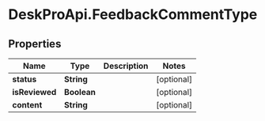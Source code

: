 # DeskProApi.FeedbackCommentType

## Properties
Name | Type | Description | Notes
------------ | ------------- | ------------- | -------------
**status** | **String** |  | [optional] 
**isReviewed** | **Boolean** |  | [optional] 
**content** | **String** |  | [optional] 


